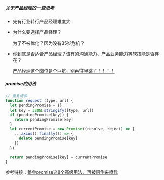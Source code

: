 ##### 关于产品经理的一些思考

- 先有行业转行产品经理难度大

- 为什么要选择产品经理？

  为了不被优化？因为没有35岁危机？

- 你到底是否适合产品经理？该有的沟通能力、产品业务能力等软技能是否存在？

  [产品经理这个岗位是个巨坑，别再往里跳了！！！！](https://zhuanlan.zhihu.com/p/452319991)

##### promise的用法

```javascript
// 重复请求
function request (type, url) {
  let pendingPromise = {}
  let key = JSON.stringify([type, url])
  if (pendingPromise[key]) {
    return pendingPromise[key]
  }
  let currentPromise = new Promise((resolve, reject) => {
    ...axios().finally(() => {
      delete pendingPromise[key]
    })
  })
  
  return pendingPromise[key] = currentPromise
}

```

参考链接：[整会promise这8个高级用法，再被问倒来喷我](https://juejin.cn/post/7263089207128850489#comment)